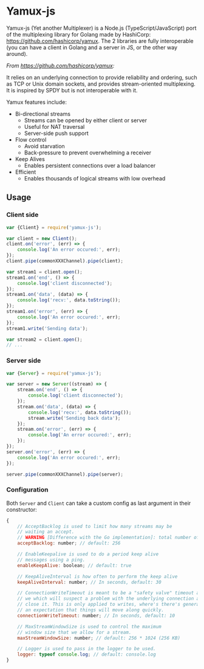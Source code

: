 # Yamux-js

Yamux-js (Yet another Multiplexer) is a Node.js (TypeScript/JavaScript) port of the multiplexing library for Golang made by HashiCorp: https://github.com/hashicorp/yamux. The 2 libraries are fully interoperable (you can have a client in Golang and a server in JS, or the other way around).

_From https://github.com/hashicorp/yamux:_

It relies on an underlying connection to provide reliability and ordering, such as TCP or Unix domain sockets, and provides stream-oriented multiplexing. It is inspired by SPDY but is not interoperable with it.

Yamux features include:

-   Bi-directional streams
    -   Streams can be opened by either client or server
    -   Useful for NAT traversal
    -   Server-side push support
-   Flow control
    -   Avoid starvation
    -   Back-pressure to prevent overwhelming a receiver
-   Keep Alives
    -   Enables persistent connections over a load balancer
-   Efficient
    -   Enables thousands of logical streams with low overhead

## Usage

### Client side

```js
var {Client} = require('yamux-js');

var client = new Client();
client.on('error', (err) => {
    console.log('An error occured:', err);
});
client.pipe(commonXXXChannel).pipe(client);

var stream1 = client.open();
stream1.on('end', () => {
    console.log('client disconnected');
});
stream1.on('data', (data) => {
    console.log('recv:', data.toString());
});
stream1.on('error', (err) => {
    console.log('An error occured:', err);
});
stream1.write('Sending data');

var stream2 = client.open();
// ...
```

### Server side

```js
var {Server} = require('yamux-js');

var server = new Server((stream) => {
    stream.on('end', () => {
        console.log('client disconnected');
    });
    stream.on('data', (data) => {
        console.log('recv:', data.toString());
        stream.write('Sending back data');
    });
    stream.on('error', (err) => {
        console.log('An error occured:', err);
    });
});
server.on('error', (err) => {
    console.log('An error occured:', err);
});

server.pipe(commonXXXChannel).pipe(server);
```

### Configuration

Both `Server` and `Client` can take a custom config as last argument in their constructor:

```js
{
    // AcceptBacklog is used to limit how many streams may be
    // waiting an accept.
    // WARNING [Difference with the Go implementation]: total number of streams, not in-flight
    acceptBacklog: number; // default: 256

    // EnableKeepalive is used to do a period keep alive
    // messages using a ping.
    enableKeepAlive: boolean; // default: true

    // KeepAliveInterval is how often to perform the keep alive
    keepAliveInterval: number; // In seconds, default: 30

    // ConnectionWriteTimeout is meant to be a "safety valve" timeout after
    // we which will suspect a problem with the underlying connection and
    // close it. This is only applied to writes, where's there's generally
    // an expectation that things will move along quickly.
    connectionWriteTimeout: number; // In seconds, default: 10

    // MaxStreamWindowSize is used to control the maximum
    // window size that we allow for a stream.
    maxStreamWindowSize: number; // default: 256 * 1024 (256 KB)

    // Logger is used to pass in the logger to be used.
    logger: typeof console.log; // default: console.log
}
```
